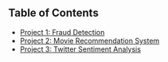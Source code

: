 ## Table of Contents
- [Project 1: Fraud Detection](#project-1-Data-scraping-real-website)
- [Project 2: Movie Recommendation System](#project-2-movie-recommendation-system)
- [Project 3: Twitter Sentiment Analysis](#project-3-twitter-sentiment-analysis)
